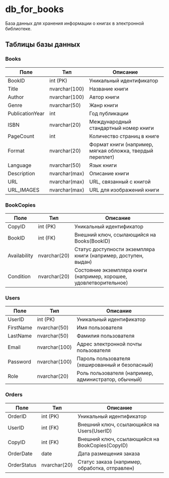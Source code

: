 # db_for_books
База данных для хранения информации о книгах в электронной библиотеке.


## Таблицы базы данных

### Books
| Поле             | Тип            | Описание                       |
|------------------|----------------|-------------------------------|
| BookID           | int (PK)       | Уникальный идентификатор       |
| Title            | nvarchar(100)  | Название книги                |
| Author           | nvarchar(100)  | Автор книги                   |
| Genre            | nvarchar(50)   | Жанр книги                    |
| PublicationYear  | int            | Год публикации                |
| ISBN             | nvarchar(20)   | Международный стандартный номер книги |
| PageCount        | int            | Количество страниц в книге    |
| Format           | nvarchar(20)   | Формат книги (например, мягкая обложка, твердый переплет) |
| Language         | nvarchar(50)   | Язык книги                    |
| Description      | nvarchar(max)  | Описание книги                |
| URL              | nvarchar(max)  | URL, связанный с книгой       |
| URL_IMAGES       | nvarchar(max)  | URL для изображений книги     |

### BookCopies
| Поле             | Тип            | Описание                       |
|------------------|----------------|-------------------------------|
| CopyID           | int (PK)       | Уникальный идентификатор       |
| BookID           | int (FK)       | Внешний ключ, ссылающийся на Books(BookID) |
| Availability     | nvarchar(20)   | Статус доступности экземпляра книги (например, доступен, выдан) |
| Condition        | nvarchar(20)   | Состояние экземпляра книги (например, хорошее, удовлетворительное) |

### Users
| Поле             | Тип            | Описание                       |
|------------------|----------------|-------------------------------|
| UserID           | int (PK)       | Уникальный идентификатор       |
| FirstName        | nvarchar(50)   | Имя пользователя              |
| LastName         | nvarchar(50)   | Фамилия пользователя           |
| Email            | nvarchar(100)  | Адрес электронной почты пользователя |
| Password         | nvarchar(100)  | Пароль пользователя (хешированный и безопасный) |
| Role             | nvarchar(20)   | Роль пользователя (например, администратор, обычный) |

### Orders
| Поле             | Тип            | Описание                       |
|------------------|----------------|-------------------------------|
| OrderID          | int (PK)       | Уникальный идентификатор       |
| UserID           | int (FK)       | Внешний ключ, ссылающийся на Users(UserID) |
| CopyID           | int (FK)       | Внешний ключ, ссылающийся на BookCopies(CopyID) |
| OrderDate        | date           | Дата размещения заказа        |
| OrderStatus      | nvarchar(20)   | Статус заказа (например, обработка, отправлен) |
